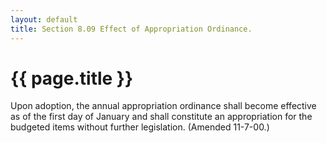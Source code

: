 ```yaml
---
layout: default 
title: Section 8.09 Effect of Appropriation Ordinance.
---
```


{{ page.title }}
================

Upon adoption, the annual appropriation ordinance shall become effective
as of the first day of January and shall constitute an appropriation for
the budgeted items without further legislation. (Amended 11-7-00.)
